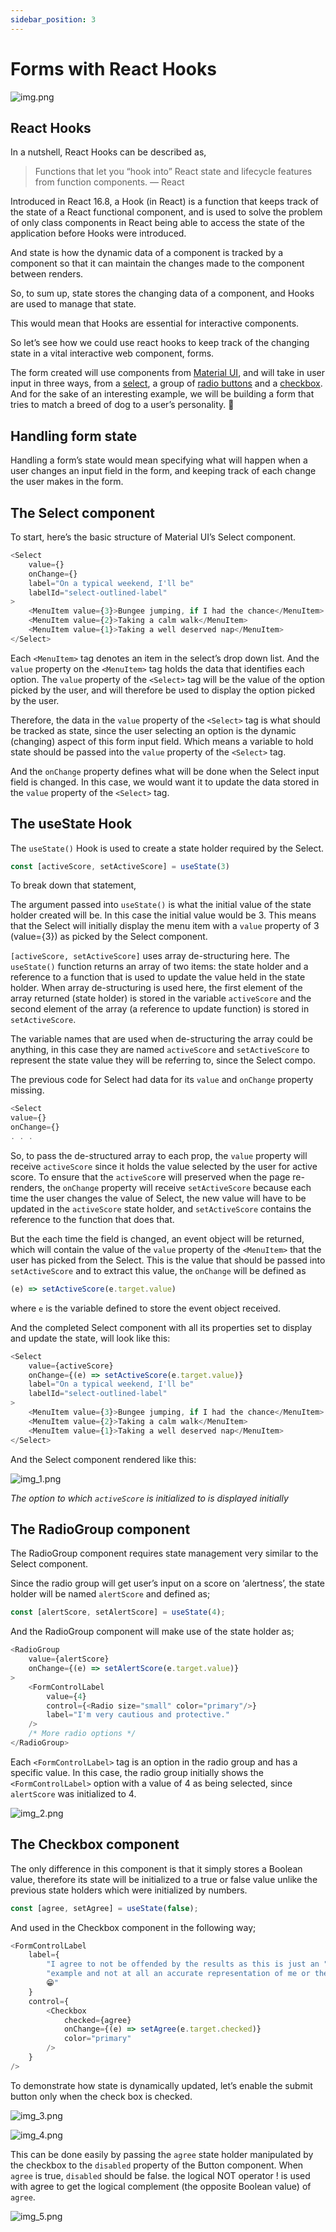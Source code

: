 ```yaml
---
sidebar_position: 3
---
```


# Forms with React Hooks

![img.png](../assets/img/React/Forms-with-React-Hooks/img.png)

## React Hooks

In a nutshell, React Hooks can be described as,

> Functions that let you “hook into” React state and lifecycle features from function components. — React

Introduced in React 16.8, a Hook (in React) is a function that keeps track of the state of a React functional component, and is used to solve the problem of only class components in React being able to access the state of the application before Hooks were introduced.

And state is how the dynamic data of a component is tracked by a component so that it can maintain the changes made to the component between renders.

So, to sum up, state stores the changing data of a component, and Hooks are used to manage that state.

This would mean that Hooks are essential for interactive components.

So let’s see how we could use react hooks to keep track of the changing state in a vital interactive web component, forms.

The form created will use components from [Material UI](https://mui.com/), and will take in user input in three ways, from a [select](https://mui.com/components/selects/), a group of [radio buttons](https://mui.com/components/radio-buttons/) and a [checkbox](https://mui.com/components/checkboxes/). And for the sake of an interesting example, we will be building a form that tries to match a breed of dog to a user’s personality. 🤭

## Handling form state

Handling a form’s state would mean specifying what will happen when a user changes an input field in the form, and keeping track of each change the user makes in the form.

## The Select component

To start, here’s the basic structure of Material UI’s Select component.

````js
<Select
    value={}
    onChange={}
    label="On a typical weekend, I'll be"
    labelId="select-outlined-label" 
>
    <MenuItem value={3}>Bungee jumping, if I had the chance</MenuItem>
    <MenuItem value={2}>Taking a calm walk</MenuItem>
    <MenuItem value={1}>Taking a well deserved nap</MenuItem>
</Select>
````

Each `<MenuItem>` tag denotes an item in the select’s drop down list. And the `value` property on the `<MenuItem>` tag holds the data that identifies each option. The `value` property of the `<Select>` tag will be the value of the option picked by the user, and will therefore be used to display the option picked by the user.

Therefore, the data in the `value` property of the `<Select>` tag is what should be tracked as state, since the user selecting an option is the dynamic (changing) aspect of this form input field. Which means a variable to hold state should be passed into the `value` property of the `<Select>` tag. 

And the `onChange` property defines what will be done when the Select input field is changed. In this case, we would want it to update the data stored in the `value` property of the `<Select>` tag.

## The useState Hook

The `useState()` Hook is used to create a state holder required by the Select.

````js
const [activeScore, setActiveScore] = useState(3)
````

To break down that statement,

The argument passed into `useState()` is what the initial value of the state holder created will be. In this case the initial value would be 3. This means that the Select will initially display the menu item with a `value` property of 3 (value={3}) as picked by the Select component.

`[activeScore, setActiveScore]` uses array de-structuring here. The `useState()` function returns an array of two items: the state holder and a reference to a function that is used to update the value held in the state holder. When array de-structuring is used here, the first element of the array returned (state holder) is stored in the variable `activeScore` and the second element of the array (a reference to update function) is stored in `setActiveScore`.

The variable names that are used when de-structuring the array could be anything, in this case they are named `activeScore` and `setActiveScore` to represent the state value they will be referring to, since the Select compo.

The previous code for Select had data for its `value` and `onChange` property missing.

````js
<Select
value={}
onChange={}
. . .
````

So, to pass the de-structured array to each prop, the `value` property will receive `activeScore` since it holds the value selected by the user for active score. To ensure that the `activeScor`e will preserved when the page re-renders, the `onChange` property will receive `setActiveScore` because each time the user changes the value of Select, the new value will have to be updated in the `activeScore` state holder, and `setActiveScore` contains the reference to the function that does that.

But the each time the field is changed, an event object will be returned, which will contain the value of the `value` property of the `<MenuItem>` that the user has picked from the Select. This is the value that should be passed into `setActiveScore` and to extract this value, the `onChange` will be defined as 
```js
(e) => setActiveScore(e.target.value)
``` 
where `e` is the variable defined to store the event object received.

And the completed Select component with all its properties set to display and update the state, will look like this:

````js
<Select
    value={activeScore}
    onChange={(e) => setActiveScore(e.target.value)}
    label="On a typical weekend, I'll be"
    labelId="select-outlined-label"
>
    <MenuItem value={3}>Bungee jumping, if I had the chance</MenuItem>
    <MenuItem value={2}>Taking a calm walk</MenuItem>
    <MenuItem value={1}>Taking a well deserved nap</MenuItem>
</Select>
````

And the Select component rendered like this:

![img_1.png](../assets/img/React/Forms-with-React-Hooks/img_1.png) 

_The option to which `activeScore` is initialized to is displayed initially_

## The RadioGroup component

The RadioGroup component requires state management very similar to the Select component.

Since the radio group will get user’s input on a score on ‘alertness’, the state holder will be named `alertScore` and defined as;

````js
const [alertScore, setAlertScore] = useState(4);
````

And the RadioGroup component will make use of the state holder as;

````js
<RadioGroup
    value={alertScore}
    onChange={(e) => setAlertScore(e.target.value)}
>
    <FormControlLabel
        value={4}
        control={<Radio size="small" color="primary"/>}
        label="I'm very cautious and protective."
    />
    /* More radio options */
</RadioGroup>
````

Each `<FormControlLabel>` tag is an option in the radio group and has a specific value. In this case, the radio group initially shows the `<FormControlLabel>` option with a value of 4 as being selected, since `alertScore` was initialized to 4.

![img_2.png](../assets/img/React/Forms-with-React-Hooks/img_2.png)

## The Checkbox component

The only difference in this component is that it simply stores a Boolean value, therefore its state will be initialized to a true or false value unlike the previous state holders which were initialized by numbers.

````js
const [agree, setAgree] = useState(false);
````

And used in the Checkbox component in the following way;

````js
<FormControlLabel
    label={
        "I agree to not be offended by the results as this is just an " +
        "example and not at all an accurate representation of me or the dog
        😁"
    }
    control={
        <Checkbox
            checked={agree}
            onChange={(e) => setAgree(e.target.checked)}
            color="primary"
        />
    }
/>
````

To demonstrate how state is dynamically updated, let’s enable the submit button only when the check box is checked.

![img_3.png](../assets/img/React/Forms-with-React-Hooks/img_3.png)

![img_4.png](../assets/img/React/Forms-with-React-Hooks/img_4.png)

This can be done easily by passing the `agree` state holder manipulated by the checkbox to the `disabled` property of the Button component. When `agree` is true, `disabled` should be false. the logical NOT operator ! is used with agree to get the logical complement (the opposite Boolean value) of `agree`.



![img_5.png](../assets/img/React/Forms-with-React-Hooks/img_5.png)

